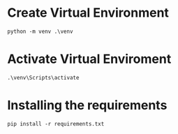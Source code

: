# Create Virtual Environment
`python -m venv .\venv`
# Activate Virtual Enviroment
`.\venv\Scripts\activate`
# Installing the requirements
`pip install -r requirements.txt`

